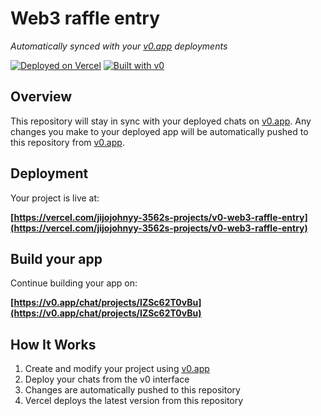 # Web3 raffle entry

*Automatically synced with your [v0.app](https://v0.app) deployments*

[![Deployed on Vercel](https://img.shields.io/badge/Deployed%20on-Vercel-black?style=for-the-badge&logo=vercel)](https://vercel.com/jijojohnyy-3562s-projects/v0-web3-raffle-entry)
[![Built with v0](https://img.shields.io/badge/Built%20with-v0.app-black?style=for-the-badge)](https://v0.app/chat/projects/IZSc62T0vBu)

## Overview

This repository will stay in sync with your deployed chats on [v0.app](https://v0.app).
Any changes you make to your deployed app will be automatically pushed to this repository from [v0.app](https://v0.app).

## Deployment

Your project is live at:

**[https://vercel.com/jijojohnyy-3562s-projects/v0-web3-raffle-entry](https://vercel.com/jijojohnyy-3562s-projects/v0-web3-raffle-entry)**

## Build your app

Continue building your app on:

**[https://v0.app/chat/projects/IZSc62T0vBu](https://v0.app/chat/projects/IZSc62T0vBu)**

## How It Works

1. Create and modify your project using [v0.app](https://v0.app)
2. Deploy your chats from the v0 interface
3. Changes are automatically pushed to this repository
4. Vercel deploys the latest version from this repository
